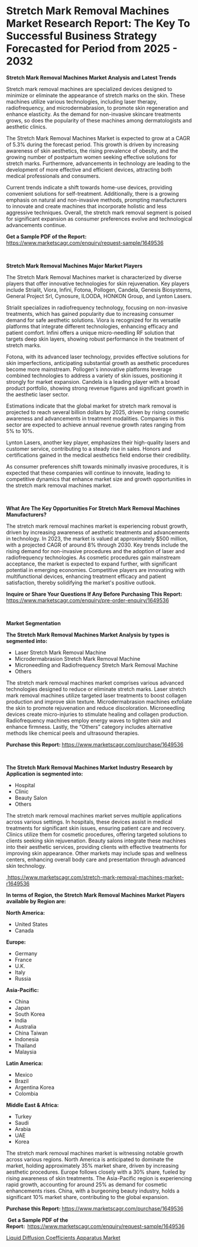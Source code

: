 <p><h1>Stretch Mark Removal Machines Market Research Report: The Key To Successful Business Strategy Forecasted for Period from 2025 - 2032</h1></p><p><strong>Stretch Mark Removal Machines Market Analysis and Latest Trends</strong></p>
<p><p>Stretch mark removal machines are specialized devices designed to minimize or eliminate the appearance of stretch marks on the skin. These machines utilize various technologies, including laser therapy, radiofrequency, and microdermabrasion, to promote skin regeneration and enhance elasticity. As the demand for non-invasive skincare treatments grows, so does the popularity of these machines among dermatologists and aesthetic clinics.</p><p>The Stretch Mark Removal Machines Market is expected to grow at a CAGR of 5.3% during the forecast period. This growth is driven by increasing awareness of skin aesthetics, the rising prevalence of obesity, and the growing number of postpartum women seeking effective solutions for stretch marks. Furthermore, advancements in technology are leading to the development of more effective and efficient devices, attracting both medical professionals and consumers.</p><p>Current trends indicate a shift towards home-use devices, providing convenient solutions for self-treatment. Additionally, there is a growing emphasis on natural and non-invasive methods, prompting manufacturers to innovate and create machines that incorporate holistic and less aggressive techniques. Overall, the stretch mark removal segment is poised for significant expansion as consumer preferences evolve and technological advancements continue.</p></p>
<p><strong>Get a Sample PDF of the Report:&nbsp;</strong> <a href="https://www.marketscagr.com/enquiry/request-sample/1649536?utm_campaign=3510&utm_medium=2&utm_source=Github&utm_content=ia&utm_term=26032025&utm_id=stretch-mark-removal-machines">https://www.marketscagr.com/enquiry/request-sample/1649536</a></p>
<p>&nbsp;</p>
<p><strong>Stretch Mark Removal Machines Major Market Players</strong></p>
<p><p>The Stretch Mark Removal Machines market is characterized by diverse players that offer innovative technologies for skin rejuvenation. Key players include Strialit, Viora, Infini, Fotona, Pollogen, Candela, Genesis Biosystems, General Project Srl, Cynosure, ILOODA, HONKON Group, and Lynton Lasers. </p><p>Strialit specializes in radiofrequency technology, focusing on non-invasive treatments, which has gained popularity due to increasing consumer demand for safe aesthetic solutions. Viora is recognized for its versatile platforms that integrate different technologies, enhancing efficacy and patient comfort. Infini offers a unique micro-needling RF solution that targets deep skin layers, showing robust performance in the treatment of stretch marks. </p><p>Fotona, with its advanced laser technology, provides effective solutions for skin imperfections, anticipating substantial growth as aesthetic procedures become more mainstream. Pollogen's innovative platforms leverage combined technologies to address a variety of skin issues, positioning it strongly for market expansion. Candela is a leading player with a broad product portfolio, showing strong revenue figures and significant growth in the aesthetic laser sector. </p><p>Estimations indicate that the global market for stretch mark removal is projected to reach several billion dollars by 2025, driven by rising cosmetic awareness and advancements in treatment modalities. Companies in this sector are expected to achieve annual revenue growth rates ranging from 5% to 10%.</p><p>Lynton Lasers, another key player, emphasizes their high-quality lasers and customer service, contributing to a steady rise in sales. Honors and certifications gained in the medical aesthetics field endorse their credibility.</p><p>As consumer preferences shift towards minimally invasive procedures, it is expected that these companies will continue to innovate, leading to competitive dynamics that enhance market size and growth opportunities in the stretch mark removal machines market.</p></p>
<p>&nbsp;</p>
<p><strong>What Are The Key Opportunities For Stretch Mark Removal Machines Manufacturers?</strong></p>
<p><p>The stretch mark removal machines market is experiencing robust growth, driven by increasing awareness of aesthetic treatments and advancements in technology. In 2023, the market is valued at approximately $500 million, with a projected CAGR of around 8% through 2030. Key trends include the rising demand for non-invasive procedures and the adoption of laser and radiofrequency technologies. As cosmetic procedures gain mainstream acceptance, the market is expected to expand further, with significant potential in emerging economies. Competitive players are innovating with multifunctional devices, enhancing treatment efficacy and patient satisfaction, thereby solidifying the market's positive outlook.</p></p>
<p><strong>Inquire or Share Your Questions If Any Before Purchasing This Report:</strong> <a href="https://www.marketscagr.com/enquiry/pre-order-enquiry/1649536?utm_campaign=3510&utm_medium=2&utm_source=Github&utm_content=ia&utm_term=26032025&utm_id=stretch-mark-removal-machines">https://www.marketscagr.com/enquiry/pre-order-enquiry/1649536</a></p>
<p>&nbsp;</p>
<p><strong>Market Segmentation</strong></p>
<p><strong>The Stretch Mark Removal Machines Market Analysis by types is segmented into:</strong></p>
<p><ul><li>Laser Stretch Mark Removal Machine</li><li>Microdermabrasion Stretch Mark Removal Machine</li><li>Microneedling and Radiofrequency Stretch Mark Removal Machine</li><li>Others</li></ul></p>
<p><p>The stretch mark removal machines market comprises various advanced technologies designed to reduce or eliminate stretch marks. Laser stretch mark removal machines utilize targeted laser treatments to boost collagen production and improve skin texture. Microdermabrasion machines exfoliate the skin to promote rejuvenation and reduce discoloration. Microneedling devices create micro-injuries to stimulate healing and collagen production. Radiofrequency machines employ energy waves to tighten skin and enhance firmness. Lastly, the “Others” category includes alternative methods like chemical peels and ultrasound therapies.</p></p>
<p><strong>Purchase this Report:&nbsp;</strong><a href="https://www.marketscagr.com/purchase/1649536?utm_campaign=3510&utm_medium=2&utm_source=Github&utm_content=ia&utm_term=26032025&utm_id=stretch-mark-removal-machines">https://www.marketscagr.com/purchase/1649536</a></p>
<p>&nbsp;</p>
<p><strong>The Stretch Mark Removal Machines Market Industry Research by Application is segmented into:</strong></p>
<p><ul><li>Hospital</li><li>Clinic</li><li>Beauty Salon</li><li>Others</li></ul></p>
<p><p>The stretch mark removal machines market serves multiple applications across various settings. In hospitals, these devices assist in medical treatments for significant skin issues, ensuring patient care and recovery. Clinics utilize them for cosmetic procedures, offering targeted solutions to clients seeking skin rejuvenation. Beauty salons integrate these machines into their aesthetic services, providing clients with effective treatments for improving skin appearance. Other markets may include spas and wellness centers, enhancing overall body care and presentation through advanced skin technology.</p></p>
<p><a href="https://www.marketscagr.com/stretch-mark-removal-machines-market-r1649536?utm_campaign=3510&utm_medium=2&utm_source=Github&utm_content=ia&utm_term=26032025&utm_id=stretch-mark-removal-machines">&nbsp;https://www.marketscagr.com/stretch-mark-removal-machines-market-r1649536</a></p>
<p><strong>In terms of Region, the Stretch Mark Removal Machines Market Players available by Region are:</strong></p>
<p>
    <p> <strong> North America: </strong>
        <ul>
            <li>United States</li>
            <li>Canada</li>
        </ul>
        </p> 
    <p> <strong> Europe: </strong>
        <ul>
            <li>Germany</li>
            <li>France</li>
            <li>U.K.</li>
            <li>Italy</li>
            <li>Russia</li>
        </ul>
        </p> 
    <p> <strong> Asia-Pacific: </strong>
        <ul>
            <li>China</li>
            <li>Japan</li>
            <li>South Korea</li>
            <li>India</li>
            <li>Australia</li>
            <li>China Taiwan</li>
            <li>Indonesia</li>
            <li>Thailand</li>
            <li>Malaysia</li>
        </ul>
        </p> 
    <p> <strong> Latin America: </strong>
        <ul>
            <li>Mexico</li>
            <li>Brazil</li>
            <li>Argentina Korea</li>
            <li>Colombia</li>
        </ul>
        </p> 
    <p> <strong> Middle East & Africa: </strong>
        <ul>
            <li>Turkey</li>
            <li>Saudi</li>
            <li>Arabia</li>
            <li>UAE</li>
            <li>Korea</li>
        </ul>
    </p>
    </p>
<p><p>The stretch mark removal machines market is witnessing notable growth across various regions. North America is anticipated to dominate the market, holding approximately 35% market share, driven by increasing aesthetic procedures. Europe follows closely with a 30% share, fueled by rising awareness of skin treatments. The Asia-Pacific region is experiencing rapid growth, accounting for around 25% as demand for cosmetic enhancements rises. China, with a burgeoning beauty industry, holds a significant 10% market share, contributing to the global expansion.</p></p>
<p><strong>Purchase this Report: </strong><a href="https://www.marketscagr.com/purchase/1649536?utm_campaign=3510&utm_medium=2&utm_source=Github&utm_content=ia&utm_term=26032025&utm_id=stretch-mark-removal-machines">https://www.marketscagr.com/purchase/1649536</a></p>
<p>&nbsp;<strong>Get a Sample PDF of the Report:&nbsp;&nbsp;</strong><a href="https://www.marketscagr.com/enquiry/request-sample/1649536?utm_campaign=3510&utm_medium=2&utm_source=Github&utm_content=ia&utm_term=26032025&utm_id=stretch-mark-removal-machines">https://www.marketscagr.com/enquiry/request-sample/1649536</a></p>
<p><strong></strong></p>
<p><p><a href="https://github.com/kryshaprilbb/Market-Research-Report-List-1/blob/main/liquid-diffusion-coefficients-apparatus-market.md?utm_campaign=3510&utm_medium=2&utm_source=Github&utm_content=ia&utm_term=26032025&utm_id=stretch-mark-removal-machines">Liquid Diffusion Coefficients Apparatus Market</a></p></p>